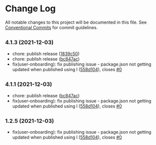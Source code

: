 # Change Log

All notable changes to this project will be documented in this file.
See [Conventional Commits](https://conventionalcommits.org) for commit guidelines.

## <small>4.1.3 (2021-12-03)</small>

* chore: publish release ([1839c50](https://github.com/sourcefuse/loopback4-microservice-catalog/commit/1839c50))
* chore: publish release ([bc847ac](https://github.com/sourcefuse/loopback4-microservice-catalog/commit/bc847ac))
* fix(user-onboarding): fix publishing issue - package.json not getting updated when published using l ([558d104](https://github.com/sourcefuse/loopback4-microservice-catalog/commit/558d104)), closes [#0](https://github.com/sourcefuse/loopback4-microservice-catalog/issues/0)





## <small>4.1.1 (2021-12-03)</small>

* chore: publish release ([bc847ac](https://github.com/sourcefuse/loopback4-microservice-catalog/commit/bc847ac))
* fix(user-onboarding): fix publishing issue - package.json not getting updated when published using l ([558d104](https://github.com/sourcefuse/loopback4-microservice-catalog/commit/558d104)), closes [#0](https://github.com/sourcefuse/loopback4-microservice-catalog/issues/0)





## <small>1.2.5 (2021-12-03)</small>

* fix(user-onboarding): fix publishing issue - package.json not getting updated when published using l ([558d104](https://github.com/sourcefuse/loopback4-microservice-catalog/commit/558d104)), closes [#0](https://github.com/sourcefuse/loopback4-microservice-catalog/issues/0)
